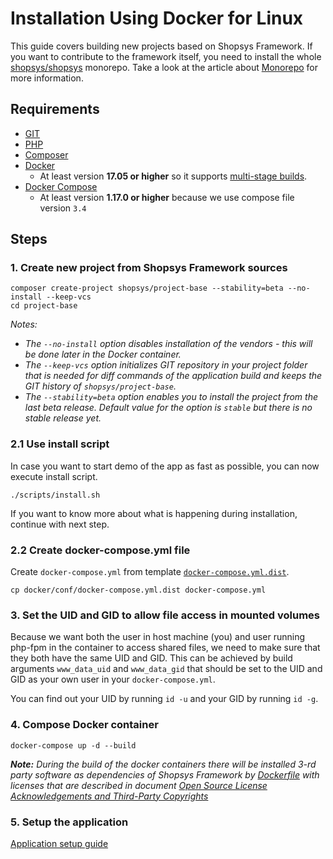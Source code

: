 # Installation Using Docker for Linux

This guide covers building new projects based on Shopsys Framework.
If you want to contribute to the framework itself,
you need to install the whole [shopsys/shopsys](https://github.com/shopsys/shopsys) monorepo.
Take a look at the article about [Monorepo](../introduction/monorepo.md) for more information.

## Requirements
* [GIT](https://git-scm.com/book/en/v2/Getting-Started-Installing-Git)
* [PHP](http://php.net/manual/en/install.unix.php)
* [Composer](https://getcomposer.org/doc/00-intro.md#installation-linux-unix-osx)
* [Docker](https://docs.docker.com/engine/installation/)
    * At least version **17.05 or higher** so it supports [multi-stage builds](https://docs.docker.com/develop/develop-images/multistage-build/).
* [Docker Compose](https://docs.docker.com/compose/install/)
    * At least version **1.17.0 or higher** because we use compose file version `3.4`

## Steps
### 1. Create new project from Shopsys Framework sources
```
composer create-project shopsys/project-base --stability=beta --no-install --keep-vcs
cd project-base
```

*Notes:*
- *The `--no-install` option disables installation of the vendors - this will be done later in the Docker container.*
- *The `--keep-vcs` option initializes GIT repository in your project folder that is needed for diff commands of the application build and keeps the GIT history of `shopsys/project-base`.*
- *The `--stability=beta` option enables you to install the project from the last beta release. Default value for the option is `stable` but there is no stable release yet.*

### 2.1 Use install script
In case you want to start demo of the app as fast as possible, you can now execute install script.

```
./scripts/install.sh
```

If you want to know more about what is happening during installation, continue with next step.

### 2.2 Create docker-compose.yml file
Create `docker-compose.yml` from template [`docker-compose.yml.dist`](../../project-base/docker/conf/docker-compose.yml.dist).
```
cp docker/conf/docker-compose.yml.dist docker-compose.yml
```

### 3. Set the UID and GID to allow file access in mounted volumes
Because we want both the user in host machine (you) and user running php-fpm in the container to access shared files, we need to make sure that they both have the same UID and GID.
This can be achieved by build arguments `www_data_uid` and `www_data_gid` that should be set to the UID and GID as your own user in your `docker-compose.yml`.

You can find out your UID by running `id -u` and your GID by running `id -g`.

### 4. Compose Docker container
```
docker-compose up -d --build
```

***Note:** During the build of the docker containers there will be installed 3-rd party software as dependencies of Shopsys Framework by [Dockerfile](https://docs.docker.com/engine/reference/builder/) with licenses that are described in document [Open Source License Acknowledgements and Third-Party Copyrights](../../open-source-license-acknowledgements-and-third-party-copyrights.md)*

### 5. Setup the application
[Application setup guide](installation-using-docker-application-setup.md)
